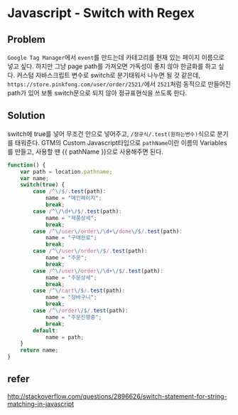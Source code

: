 # Javascript - Switch with Regex

## Problem
`Google Tag Manager`에서 `event`를 만드는데 카테고리를 현재 있는 페이지 이름으로 넣고 싶다.
하지만 그냥 page path를 가져오면 가독성이 좋지 않아 한글화를 하고 싶다.
커스텀 자바스크립트 변수로 switch로 분기태워서 나누면 될 것 같은데,
`https://store.pinkfong.com/user/order/2521/`에서 `2521`처럼 동적으로 만들어진 path가 있어 보통 switch문으로 되지 않아 정규표현식을 쓰도록 한다.

## Solution
switch에 true를 넣어 무조건 안으로 넣어주고, `/정규식/.test(원하는변수)`식으로 분기를 태워준다.
GTM의 Custom Javascript타입으로 `pathName`이란 이름의 Variables를 만들고, 사용할 땐 {{ pathName }}으로 사용해주면 된다.

```javascript
function() {
    var path = location.pathname;
    var name;
    switch(true) {
        case /^\/$/.test(path):
            name = "메인페이지";
            break;
        case /^\/\d+\/$/.test(path):
            name = "제품상세";
            break;
        case /^\/user\/order\/\d+\/done\/$/.test(path):
            name = "구매완료";
            break;
        case /^\/user\/order\/$/.test(path):
            name = "주문";
            break;
        case /^\/user\/order\/\d+\/$/.test(path):
            name = "주문상세";
            break;
        case /^\/cart\/$/.test(path):
            name = "장바구니";
            break;
        case /^\/order\/$/.test(path):
            name = "주문진행중";
            break;
        default:
            name = path;
    }
    return name;
}
```

## refer
http://stackoverflow.com/questions/2896626/switch-statement-for-string-matching-in-javascript
